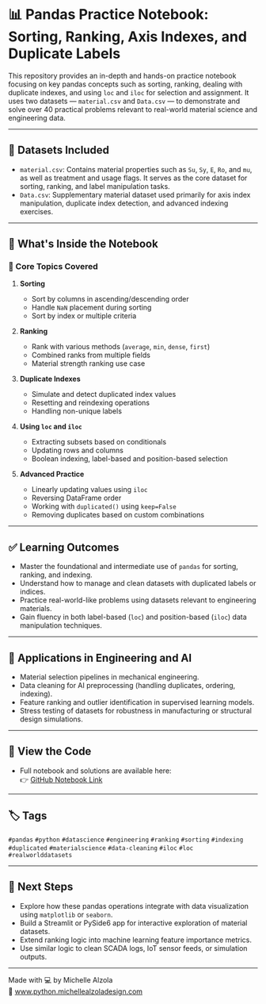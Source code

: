 # 📊 Pandas Practice Notebook: Sorting, Ranking, Axis Indexes, and Duplicate Labels

This repository provides an in-depth and hands-on practice notebook focusing on key pandas concepts such as sorting, ranking, dealing with duplicate indexes, and using `loc` and `iloc` for selection and assignment. It uses two datasets — `material.csv` and `Data.csv` — to demonstrate and solve over 40 practical problems relevant to real-world material science and engineering data.

---

## 📁 Datasets Included

- `material.csv`: Contains material properties such as `Su`, `Sy`, `E`, `Ro`, and `mu`, as well as treatment and usage flags. It serves as the core dataset for sorting, ranking, and label manipulation tasks.
- `Data.csv`: Supplementary material dataset used primarily for axis index manipulation, duplicate index detection, and advanced indexing exercises.

---

## 📘 What's Inside the Notebook

### 🔢 Core Topics Covered

1. **Sorting**
   - Sort by columns in ascending/descending order
   - Handle `NaN` placement during sorting
   - Sort by index or multiple criteria

2. **Ranking**
   - Rank with various methods (`average`, `min`, `dense`, `first`)
   - Combined ranks from multiple fields
   - Material strength ranking use case

3. **Duplicate Indexes**
   - Simulate and detect duplicated index values
   - Resetting and reindexing operations
   - Handling non-unique labels

4. **Using `loc` and `iloc`**
   - Extracting subsets based on conditionals
   - Updating rows and columns
   - Boolean indexing, label-based and position-based selection

5. **Advanced Practice**
   - Linearly updating values using `iloc`
   - Reversing DataFrame order
   - Working with `duplicated()` using `keep=False`
   - Removing duplicates based on custom combinations

---

## ✅ Learning Outcomes

- Master the foundational and intermediate use of `pandas` for sorting, ranking, and indexing.
- Understand how to manage and clean datasets with duplicated labels or indices.
- Practice real-world-like problems using datasets relevant to engineering materials.
- Gain fluency in both label-based (`loc`) and position-based (`iloc`) data manipulation techniques.

---

## 🚀 Applications in Engineering and AI

- Material selection pipelines in mechanical engineering.
- Data cleaning for AI preprocessing (handling duplicates, ordering, indexing).
- Feature ranking and outlier identification in supervised learning models.
- Stress testing of datasets for robustness in manufacturing or structural design simulations.

---

## 📎 View the Code

- Full notebook and solutions are available here:  
  👉 [GitHub Notebook Link](https://github.com/michellealzola/pandas_sorting_ranking_axis_indexes_duplicate_labels)

---

## 🏷️ Tags

`#pandas` `#python` `#datascience` `#engineering` `#ranking` `#sorting` `#indexing` `#duplicated` `#materialscience` `#data-cleaning` `#iloc` `#loc` `#realworlddatasets`

---

## 📌 Next Steps

- Explore how these pandas operations integrate with data visualization using `matplotlib` or `seaborn`.
- Build a Streamlit or PySide6 app for interactive exploration of material datasets.
- Extend ranking logic into machine learning feature importance metrics.
- Use similar logic to clean SCADA logs, IoT sensor feeds, or simulation outputs.

---

Made with 💻 by Michelle Alzola  
🔗 www.python.michellealzoladesign.com
